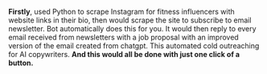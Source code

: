 <b>Firstly</b>, used Python to scrape Instagram for fitness influencers with website links in their bio, then would scrape the site to subscribe to email newsletter. Bot automatically does this for you. It would then reply to every email received from newsletters with a job proposal with an improved version of the email created from chatgpt. This automated cold outreaching for AI copywriters. <b>And this would all be done with just one click of a button. </b>
